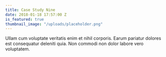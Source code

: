 ```yaml
---
title: Case Study Nine
date: 2018-01-18 17:57:00 Z
is_featured: true
thumbnail_image: "/uploads/placeholder.png"
---
```


Ullam cum voluptate veritatis enim et nihil corporis. Earum pariatur dolores est consequatur deleniti quia. Non commodi non dolor labore vero voluptatem.